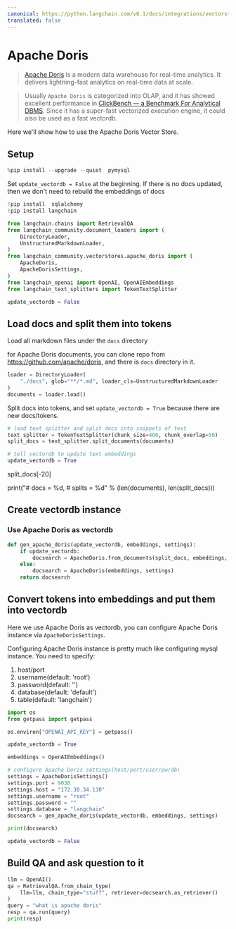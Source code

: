 ```yaml
---
canonical: https://python.langchain.com/v0.1/docs/integrations/vectorstores/apache_doris
translated: false
---
```


# Apache Doris

>[Apache Doris](https://doris.apache.org/) is a modern data warehouse for real-time analytics.
It delivers lightning-fast analytics on real-time data at scale.

>Usually `Apache Doris` is categorized into OLAP, and it has showed excellent performance in [ClickBench — a Benchmark For Analytical DBMS](https://benchmark.clickhouse.com/). Since it has a super-fast vectorized execution engine, it could also be used as a fast vectordb.

Here we'll show how to use the Apache Doris Vector Store.

## Setup

```python
%pip install --upgrade --quiet  pymysql
```

Set `update_vectordb = False` at the beginning. If there is no docs updated, then we don't need to rebuild the embeddings of docs

```python
!pip install  sqlalchemy
!pip install langchain
```

```python
from langchain.chains import RetrievalQA
from langchain_community.document_loaders import (
    DirectoryLoader,
    UnstructuredMarkdownLoader,
)
from langchain_community.vectorstores.apache_doris import (
    ApacheDoris,
    ApacheDorisSettings,
)
from langchain_openai import OpenAI, OpenAIEmbeddings
from langchain_text_splitters import TokenTextSplitter

update_vectordb = False
```

## Load docs and split them into tokens

Load all markdown files under the `docs` directory

for Apache Doris documents, you can clone repo from https://github.com/apache/doris, and there is `docs` directory in it.

```python
loader = DirectoryLoader(
    "./docs", glob="**/*.md", loader_cls=UnstructuredMarkdownLoader
)
documents = loader.load()
```

Split docs into tokens, and set `update_vectordb = True` because there are new docs/tokens.

```python
# load text splitter and split docs into snippets of text
text_splitter = TokenTextSplitter(chunk_size=400, chunk_overlap=50)
split_docs = text_splitter.split_documents(documents)

# tell vectordb to update text embeddings
update_vectordb = True
```

split_docs[-20]

print("# docs  = %d, # splits = %d" % (len(documents), len(split_docs)))

## Create vectordb instance

### Use Apache Doris as vectordb

```python
def gen_apache_doris(update_vectordb, embeddings, settings):
    if update_vectordb:
        docsearch = ApacheDoris.from_documents(split_docs, embeddings, config=settings)
    else:
        docsearch = ApacheDoris(embeddings, settings)
    return docsearch
```

## Convert tokens into embeddings and put them into vectordb

Here we use Apache Doris as vectordb, you can configure Apache Doris instance via `ApacheDorisSettings`.

Configuring Apache Doris instance is pretty much like configuring mysql instance. You need to specify:
1. host/port
2. username(default: 'root')
3. password(default: '')
4. database(default: 'default')
5. table(default: 'langchain')

```python
import os
from getpass import getpass

os.environ["OPENAI_API_KEY"] = getpass()
```

```python
update_vectordb = True

embeddings = OpenAIEmbeddings()

# configure Apache Doris settings(host/port/user/pw/db)
settings = ApacheDorisSettings()
settings.port = 9030
settings.host = "172.30.34.130"
settings.username = "root"
settings.password = ""
settings.database = "langchain"
docsearch = gen_apache_doris(update_vectordb, embeddings, settings)

print(docsearch)

update_vectordb = False
```

## Build QA and ask question to it

```python
llm = OpenAI()
qa = RetrievalQA.from_chain_type(
    llm=llm, chain_type="stuff", retriever=docsearch.as_retriever()
)
query = "what is apache doris"
resp = qa.run(query)
print(resp)
```